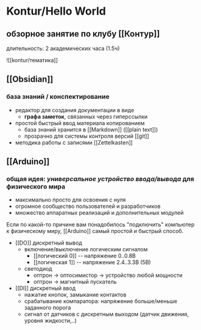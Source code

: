 # Kontur/Hello World
## обзорное занятие по клубу [[Контур]]

длительность: 2 академических часа (1.5ч)

![[kontur/тематика]]

## [[Obsidian]]
### база знаний / конспектирование

- редактор для создания документации в виде 
	- **графа заметок**, связанных через гиперссылки
- простой быстрый ввод материала копированием
	- база знаний хранится в [[Markdown]] ([[plain text]])
	- прозрачно для системы контроля версий [[git]]
- методика работы с записями [[Zettelkasten]]


## [[Arduino]]
### общая идея: *универсальное устройство ввода/вывода* для физического мира

- максимально просто для освоения с нуля
- огромное сообщество пользователей и разработчиков
- множество аппаратных реализаций и дополнительных модулей

Если по какой-то причине вам понадобилось "подключить" компьютер к физическому миру, [[Arduino]] самый простой и быстрый способ.

- [[DO]] дискретный вывод
	- включение/выключение логическим сигналом
		- [[логический 0]] -- напряжение 0..0.8В
		- [[логическая 1]] -- напряжение 2.4..3.3В (5В)
	- светодиод
		- оптрон -> оптосимистор -> устройство любой мощности
		- оптрон -> магнитный пускатель
- [[DI]] дискретный ввод
	- нажатие кнопок, замыкание контактов
	- срабатывание компаратора: напряжение больше/меньше заданного порога
	- сигнал от датчиков с дискретным выходом (датчик движения, уровня жидкости,..)
